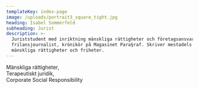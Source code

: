 ```yaml
---
templateKey: index-page
image: /uploads/portrait3_square_tight.jpg
heading: Isabel Sommerfeld
subheading: Jurist
description: >-
  Juriststudent med inriktning mänskliga rättigheter och företagsansvar,
  frilansjournalist, krönikör på Magasinet Para§raf. Skriver mestadels om
  mänskliga rättigheter och friheter.
---
```

Mänskliga rättigheter, \
Terapeutiskt juridik, \
Corporate Social Responsibility
